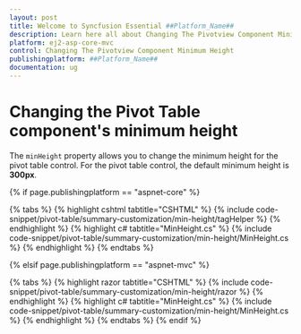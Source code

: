 ```yaml
---
layout: post
title: Welcome to Syncfusion Essential ##Platform_Name##
description: Learn here all about Changing The Pivotview Component Minimum Height of Syncfusion Essential ##Platform_Name## widgets based on HTML5 and jQuery.
platform: ej2-asp-core-mvc
control: Changing The Pivotview Component Minimum Height
publishingplatform: ##Platform_Name##
documentation: ug
---
```


# Changing the Pivot Table component's minimum height

The `minHeight` property allows you to change the minimum height for the pivot table control. For the pivot table control, the default minimum height is **300px**.

{% if page.publishingplatform == "aspnet-core" %}

{% tabs %}
{% highlight cshtml tabtitle="CSHTML" %}
{% include code-snippet/pivot-table/summary-customization/min-height/tagHelper %}
{% endhighlight %}
{% highlight c# tabtitle="MinHeight.cs" %}
{% include code-snippet/pivot-table/summary-customization/min-height/MinHeight.cs %}
{% endhighlight %}
{% endtabs %}

{% elsif page.publishingplatform == "aspnet-mvc" %}

{% tabs %}
{% highlight razor tabtitle="CSHTML" %}
{% include code-snippet/pivot-table/summary-customization/min-height/razor %}
{% endhighlight %}
{% highlight c# tabtitle="MinHeight.cs" %}
{% include code-snippet/pivot-table/summary-customization/min-height/MinHeight.cs %}
{% endhighlight %}
{% endtabs %}
{% endif %}

